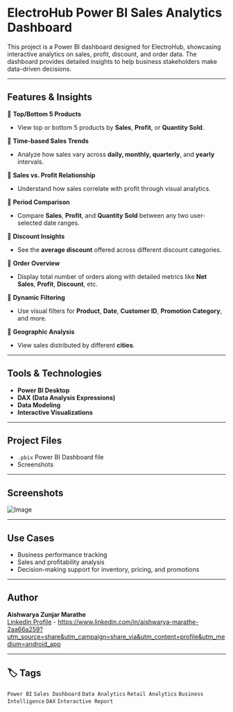
# ElectroHub Power BI Sales Analytics Dashboard

This project is a Power BI dashboard designed for ElectroHub, showcasing interactive analytics on sales, profit, discount, and order data. The dashboard provides detailed insights to help business stakeholders make data-driven decisions.

---

## Features & Insights

🔹 **Top/Bottom 5 Products**  
- View top or bottom 5 products by **Sales**, **Profit**, or **Quantity Sold**.

🔹 **Time-based Sales Trends**  
- Analyze how sales vary across **daily, monthly, quarterly**, and **yearly** intervals.

🔹 **Sales vs. Profit Relationship**  
- Understand how sales correlate with profit through visual analytics.

🔹 **Period Comparison**  
- Compare **Sales**, **Profit**, and **Quantity Sold** between any two user-selected date ranges.

🔹 **Discount Insights**  
- See the **average discount** offered across different discount categories.

🔹 **Order Overview**  
- Display total number of orders along with detailed metrics like **Net Sales**, **Profit**, **Discount**, etc.

🔹 **Dynamic Filtering**  
- Use visual filters for **Product**, **Date**, **Customer ID**, **Promotion Category**, and more.

🔹 **Geographic Analysis**  
- View sales distributed by different **cities**.

---

##  Tools & Technologies

- **Power BI Desktop**
- **DAX (Data Analysis Expressions)**
- **Data Modeling**
- **Interactive Visualizations**

---

## Project Files

- `.pbix` Power BI Dashboard file
- Screenshots 
---

## Screenshots

![Image](https://github.com/user-attachments/assets/95c5129a-1abf-41ce-89ea-d2f85a9c77b8)

---

## Use Cases

- Business performance tracking
- Sales and profitability analysis
- Decision-making support for inventory, pricing, and promotions

---

## Author

**Aishwarya Zunjar Marathe**  
[LinkedIn Profile](https://www.linkedin.com/in/your-profile) - https://www.linkedin.com/in/aishwarya-marathe-2aa66a259?utm_source=share&utm_campaign=share_via&utm_content=profile&utm_medium=android_app


---

## 🏷️ Tags

`Power BI` `Sales Dashboard` `Data Analytics` `Retail Analytics` `Business Intelligence` `DAX` `Interactive Report`

